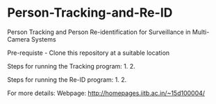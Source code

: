 # Person-Tracking-and-Re-ID
Person Tracking and Person Re-identification for Surveillance in Multi-Camera Systems

Pre-requiste - Clone this repository at a suitable location

Steps for running the Tracking program:
1.
2.

Steps for running the Re-ID program:
1.
2.


For more details:
Webpage: http://homepages.iitb.ac.in/~15d100004/

